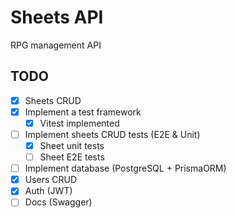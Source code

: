 # Sheets API
RPG management API

## TODO

- [X] Sheets CRUD
- [X] Implement a test framework
  - [X] Vitest implemented
- [ ] Implement sheets CRUD tests (E2E & Unit)
  - [X] Sheet unit tests
  - [ ] Sheet E2E tests
- [ ] Implement database (PostgreSQL + PrismaORM)
- [X] Users CRUD
- [X] Auth (JWT)
- [ ] Docs (Swagger)
